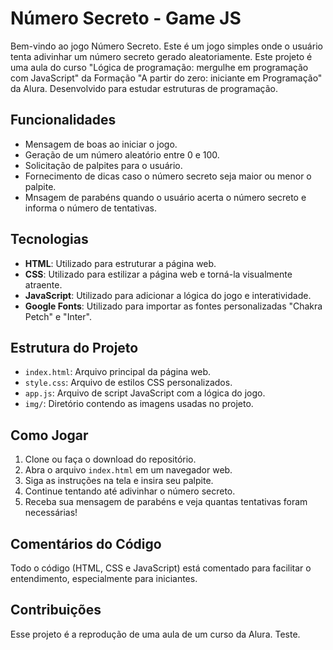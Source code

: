 # Número Secreto - Game JS

Bem-vindo ao jogo Número Secreto.
Este é um jogo simples onde o usuário tenta adivinhar um número secreto gerado aleatoriamente.
Este projeto é uma aula do curso "Lógica de programação: mergulhe em programação com JavaScript" da Formação "A partir do zero: iniciante em Programação" da Alura.
Desenvolvido para estudar estruturas de programação.

## Funcionalidades

- Mensagem de boas ao iniciar o jogo.
- Geração de um número aleatório entre 0 e 100.
- Solicitação de palpites para o usuário.
- Fornecimento de dicas caso o número secreto seja maior ou menor o palpite.
- Mnsagem de parabéns quando o usuário acerta o número secreto e informa o número de tentativas.

## Tecnologias

- **HTML**: Utilizado para estruturar a página web.
- **CSS**: Utilizado para estilizar a página web e torná-la visualmente atraente.
- **JavaScript**: Utilizado para adicionar a lógica do jogo e interatividade.
- **Google Fonts**: Utilizado para importar as fontes personalizadas "Chakra Petch" e "Inter".

## Estrutura do Projeto

- `index.html`: Arquivo principal da página web.
- `style.css`: Arquivo de estilos CSS personalizados.
- `app.js`: Arquivo de script JavaScript com a lógica do jogo.
- `img/`: Diretório contendo as imagens usadas no projeto.

## Como Jogar

1. Clone ou faça o download do repositório.
2. Abra o arquivo `index.html` em um navegador web.
3. Siga as instruções na tela e insira seu palpite.
4. Continue tentando até adivinhar o número secreto.
5. Receba sua mensagem de parabéns e veja quantas tentativas foram necessárias!

## Comentários do Código

Todo o código (HTML, CSS e JavaScript) está comentado para facilitar o entendimento, especialmente para iniciantes.

## Contribuições

Esse projeto é a reprodução de uma aula de um curso da Alura.
Teste.
